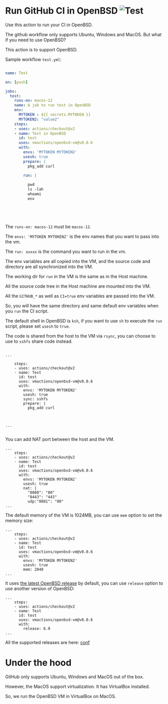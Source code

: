# Run GitHub CI in OpenBSD ![Test](https://github.com/vmactions/openbsd-vm/workflows/Test/badge.svg)

Use this action to run your CI in OpenBSD.

The github workflow only supports Ubuntu, Windows and MacOS. But what if you need to use OpenBSD?

This action is to support OpenBSD.


Sample workflow `test.yml`:

```yml

name: Test

on: [push]

jobs:
  test:
    runs-on: macos-12
    name: A job to run test in OpenBSD
    env:
      MYTOKEN : ${{ secrets.MYTOKEN }}
      MYTOKEN2: "value2"
    steps:
    - uses: actions/checkout@v2
    - name: Test in OpenBSD
      id: test
      uses: vmactions/openbsd-vm@v0.0.6
      with:
        envs: 'MYTOKEN MYTOKEN2'
        usesh: true
        prepare: |
          pkg_add curl

        run: |
          
          pwd
          ls -lah
          whoami
          env
          
          




```


The `runs-on: macos-12` must be `macos-12`.

The `envs: 'MYTOKEN MYTOKEN2'` is the env names that you want to pass into the vm.

The `run: xxxxx`  is the command you want to run in the vm.

The env variables are all copied into the VM, and the source code and directory are all synchronized into the VM.

The working dir for `run` in the VM is the same as in the Host machine.

All the source code tree in the Host machine are mounted into the VM.

All the `GITHUB_*` as well as `CI=true` env variables are passed into the VM.

So, you will have the same directory and same default env variables when you `run` the CI script.

The default shell in OpenBSD is `ksh`, if you want to use `sh` to execute the `run` script, please set `usesh` to `true`.

The code is shared from the host to the VM via `rsync`, you can choose to use to `sshfs` share code instead.


```

...

    steps:
    - uses: actions/checkout@v2
    - name: Test
      id: test
      uses: vmactions/openbsd-vm@v0.0.6
      with:
        envs: 'MYTOKEN MYTOKEN2'
        usesh: true
        sync: sshfs
        prepare: |
          pkg_add curl



...


```

You can add NAT port between the host and the VM.

```
...
    steps:
    - uses: actions/checkout@v2
    - name: Test
      id: test
      uses: vmactions/openbsd-vm@v0.0.6
      with:
        envs: 'MYTOKEN MYTOKEN2'
        usesh: true
        nat: |
          "8080": "80"
          "8443": "443"
          udp:"8081": "80"
...
```


The default memory of the VM is 1024MB, you can use `mem` option to set the memory size:

```
...
    steps:
    - uses: actions/checkout@v2
    - name: Test
      id: test
      uses: vmactions/openbsd-vm@v0.0.6
      with:
        envs: 'MYTOKEN MYTOKEN2'
        usesh: true
        mem: 2048
...
```



It uses [the latest OpenBSD release](conf/default.release.conf) by default, you can use `release` option to use another version of OpenBSD:

```
...
    steps:
    - uses: actions/checkout@v2
    - name: Test
      id: test
      uses: vmactions/openbsd-vm@v0.0.6
      with:
        release: 6.9
...
```

All the supported releases are here: [conf](conf)


# Under the hood

GitHub only supports Ubuntu, Windows and MacOS out of the box.

However, the MacOS support virtualization. It has VirtualBox installed.

So, we run the OpenBSD VM in VirtualBox on MacOS.


